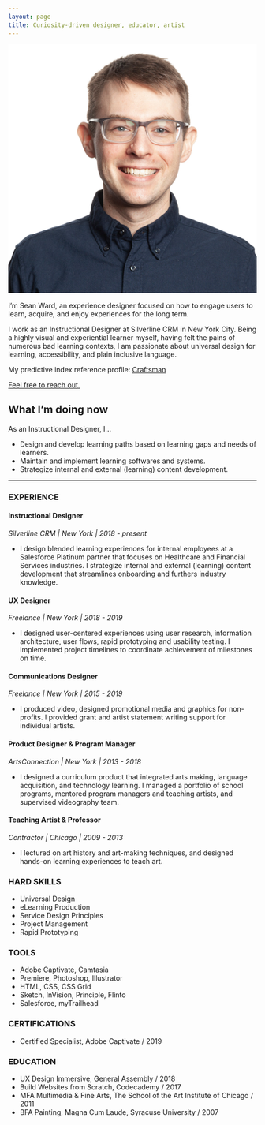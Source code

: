 ```yaml
---
layout: page
title: Curiosity-driven designer, educator, artist
---
```


![Sean Ward](/images/headshot-sean.jpg)

<p class="lead">I’m Sean Ward, an experience designer focused on how to engage users to learn, acquire, and enjoy experiences for the long term.</p>

I work as an Instructional Designer at Silverline CRM in New York City. Being a highly visual and experiential learner myself, having felt the pains of numerous bad learning contexts, I am passionate about universal design for learning, accessibility, and plain inclusive language.

My predictive index reference profile: [Craftsman](https://www.predictiveindex.com/reference-profile/craftsman/)

[Feel free to reach out.](Mailto:seanthomasward@gmail.com)

## What I’m doing now
As an Instructional Designer, I...
- Design and develop learning paths based on learning gaps and needs of learners.
- Maintain and implement learning softwares and systems. 
- Strategize internal and external (learning) content development.

---

### EXPERIENCE
#### **Instructional Designer**
*Silverline CRM | New York | 2018 - present* 
- I design blended learning experiences for internal employees at a Salesforce Platinum partner that focuses on Healthcare and Financial Services industries. I strategize internal and external (learning) content development that streamlines onboarding and furthers industry knowledge.

#### **UX Designer**
*Freelance | New York | 2018 - 2019*
- I designed user-centered experiences using user research, information architecture, user flows, rapid prototyping and usability testing. I implemented project timelines to coordinate achievement of milestones on time.

#### **Communications Designer**
*Freelance | New York | 2015 - 2019*
- I produced video, designed promotional media and graphics for non-profits. I provided grant and artist statement writing support for individual artists.

#### **Product Designer & Program Manager**
*ArtsConnection | New York | 2013 - 2018*
- I designed a curriculum product that integrated arts making, language acquisition, and technology learning. I managed a portfolio of school programs, mentored program managers and teaching artists, and supervised videography team.

#### **Teaching Artist & Professor**
*Contractor | Chicago | 2009 - 2013*
- I lectured on art history and art-making techniques, and designed hands-on learning experiences to teach art.


### HARD SKILLS
- Universal Design
- eLearning Production
- Service Design Principles
- Project Management
- Rapid Prototyping


### TOOLS
- Adobe Captivate, Camtasia
- Premiere, Photoshop, Illustrator
- HTML, CSS, CSS Grid
- Sketch, InVision, Principle, Flinto
- Salesforce, myTrailhead


### CERTIFICATIONS
- Certified Specialist, Adobe Captivate / 2019


### EDUCATION
- UX Design Immersive, General Assembly / 2018
- Build Websites from Scratch, Codecademy / 2017
- MFA Multimedia & Fine Arts, The School of the Art Institute of Chicago / 2011
- BFA Painting, Magna Cum Laude, Syracuse University / 2007
